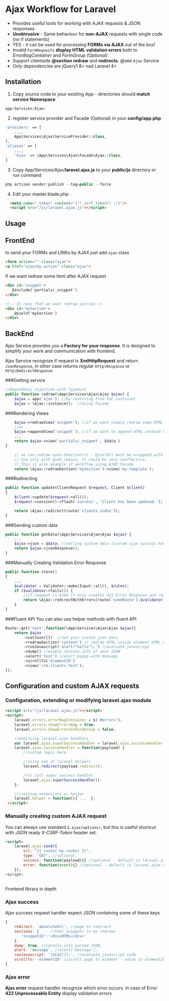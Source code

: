 # Ajax Workflow for Laravel

  - Provides useful tools for working with AJAX requests & JSON responses.
  - **Unobtrusive** - Same behaviour for **non-AJAX** requests with single code (no if statements)
  - YES - it can be used for processing **FORMs via AJAX** out of the box!
  - Invalid `FormRequests` **display HTML validation errors** both to *ErrorBagContainer* and *FormGroup (Optional)*
  - Support clientside **@section redraw** and **redirects**. @see `Ajax` Service
  - Only dependencies are jQuery1.8> nad Laravel 4> 

Installation
------------

1) Copy source code to your existing App - directories should **match service Namespace**
~~~~~ php
app/Services/Ajax/
~~~~~

2) register service provider and Facade (Optional) in your **config/app.php**
~~~~~ php
'providers' => [
	...,
	App\Services\Ajax\ServiceProvider::class,
],
'aliases' => [
	...,
	'Ajax' => \App\Services\Ajax\Facade\Ajax::class,
]
~~~~~


3) Copy App/Services/Ajax/**laravel.ajax.js** to your **public/js** directory or run command
~~~~~ php
php artisan vendor:publish --tag=public --force
~~~~~

4) Edit your master.blade.php
~~~~~ html
  <meta name="_token" content="{!! csrf_token() !!}"/>
  <script src="/js/laravel.ajax.js"></script>
~~~~~

Usage
---------------------

## FrontEnd

to send your FORMs and LINKs by AJAX just add `ajax` class
~~~~~ html
<form action="" class="ajax">
<a href="ajax/my-action" class="ajax">
~~~~~

If we want redraw some html after AJAX request
~~~~~ html
<div id='snippet'>
   @include('partials/_snippet')
</div>

<!-- In case that we want redraw section-->
<div id='mySection'>
	@yield('mySection')
</div>
~~~~~

## BackEnd

Ajax Service provides you a **Factory for your response**. It is designed to simplify your work and communication with frontend.

Ajax Service recognize if request is **XmlHttpRequest** and return `JsonResponse`, in other case returns regular `Http\Response` or `Http\RedirectResponse`

###Getting service
~~~~~ php
//Dependency injection with TypeHint
public function redraw(\App\Services\Ajax\Ajax $ajax) {
	$ajax = app('ajax'); //by resolving from IoC container
	$ajax = \Ajax::instance();  //Using Facade
~~~~~

###Rendering Views
~~~~~ php
	$ajax->redrawView('snippet'); //if we want simply redraw some HTML
	//or
	$ajax->appendView('snippet'); //if we want to append HTML instead of replace
	...
	return $ajax->view('partials/_snippet', $data )
}
~~~~~

~~~~~ php
	// we can redraw even @section(s) - @yield() must be wrappeed with div#sectionName.
	// Use only with good reason, it could be very uneffective.
	// This is also example of workflow using AJAX Facade
	return \Ajax::redrawSection('mySection')->view('my.template');
~~~~~

###Redirecting
~~~~~ php
public function update(ClientRequest $request, Client $client)
{
    $client->update($request->all());
    $request->session()->flash('success', 'Client has been updated.');

    return \Ajax::redirect(route('clients.index'));
}
~~~~~

###Sending custom data
~~~~~ php
public function getData(\App\Services\Ajax\Ajax $ajax) {
	...
	$ajax->json = $data; //setting custom data (custom ajax success handler needed)
	return $ajax->jsonResponse();
}
~~~~~

###Manually Creating Validation Error Response
~~~~~ php
public function store()
{
    ...
    $validator = Validator::make(Input::all(), $rules);
	if ($validator->fails()) {
		//if request is AJAX it only creates 422 Error Response and route will not be used..  
        return \Ajax::redirectWithErrors(route('someRoute'),$validator); 
    }
}
~~~~~


###Fluent API
You can also use helper methods with fluent API
~~~~~ php
Route::get('test',function(\App\Services\Ajax\Ajax $ajax){
	return $ajax
		->setJson([])  //set your custom json data
		->redrawSection('content') // redraw HTML inside element HTML with id="content"
		->runJavascript('alert("hello");') //evaluate javascript
		->dump() //enable console.info of sent JSON
		->alert('test') //alert popup with message
		->scrollTo('elementID')
		->view('crm.clients.test');
});
~~~~~

Configuration and custom AJAX requests
--------------

### Configuration, extending or modifying laravel.ajax module
~~~~~ html
<script src="/js/laravel.ajax.js"></script>
<script>
    laravel.errors.errorBagContainer = $('#errors');
    laravel.errors.showErrorsBag = true;
    laravel.errors.showErrorsInFormGroup = false;

    //modifying laravel.ajax handlers
    var laravel.ajax.superSuccessHandler = laravel.ajax.successHandler;
    laravel.ajax.successHandler = function(payload) {
        //custom logic here

        //using one of laravel helpers
        laravel.redirect(payload.redirect);

        //or call super success handler
        laravel.ajax.superSuccessHandler();
    };

    //creating extensions or helper
    laravel.helper = function(){ ...  };
 </script>
~~~~~

### Manually creating custom AJAX request
You can always use standard `$.ajax(options)`, but this is useful shortcut
with  *JSON* ready *X-CSRF-Token* header set.
~~~~~ html
<script>
    laravel.ajax.send({
        url: "{{ route('my.route) }}",
        type: 'GET', //optional,
        success: function(payload){} //optional - default is laravel.ajax.successHandler
        error: function(event){} //optional - default is laravel.ajax.errorHandler
    });
<script>
~~~~~

##
Frontend library in depth

### Ajax success
Ajax success request handler expect JSON containing some of these keys
~~~~~ javascript
{
	redirect: 'absoluteUrl', //page to redirect
	sections: {     //html snippets to be redrawn
	   'snippetId':'<div>HTML</div>'
	},
	dump: true, //console.info parsed JSON,
	alert: 'message', //alert('message'),
	runJavascript: 'jsCall();', //evaluate javascript code
	scrollTo: 'elementID' //scroll page to element - value is elementID
}
~~~~~

### Ajax error
**Ajax error** request handler recognize which error occurs.
in case of Error **422 Unprocessable Entity** display validation errors

